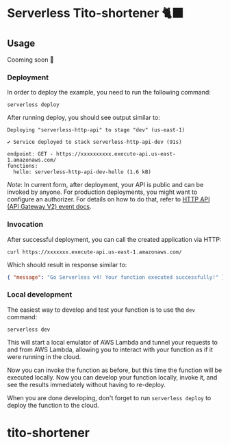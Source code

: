 <!--
title: 'AWS Simple HTTP Endpoint example in NodeJS'
description: 'This template demonstrates how to make a simple HTTP API with Node.js running on AWS Lambda and API Gateway using the Serverless Framework.'
layout: Doc
framework: v4
platform: AWS
language: nodeJS
authorLink: 'https://github.com/serverless'
authorName: 'Serverless, Inc.'
authorAvatar: 'https://avatars1.githubusercontent.com/u/13742415?s=200&v=4'
-->

# Serverless Tito-shortener 🐈‍⬛

## Usage

Cooming soon 🚧

### Deployment

In order to deploy the example, you need to run the following command:

```
serverless deploy
```

After running deploy, you should see output similar to:

```
Deploying "serverless-http-api" to stage "dev" (us-east-1)

✔ Service deployed to stack serverless-http-api-dev (91s)

endpoint: GET - https://xxxxxxxxxx.execute-api.us-east-1.amazonaws.com/
functions:
  hello: serverless-http-api-dev-hello (1.6 kB)
```

_Note_: In current form, after deployment, your API is public and can be invoked by anyone. For production deployments, you might want to configure an authorizer. For details on how to do that, refer to [HTTP API (API Gateway V2) event docs](https://www.serverless.com/framework/docs/providers/aws/events/http-api).

### Invocation

After successful deployment, you can call the created application via HTTP:

```
curl https://xxxxxxx.execute-api.us-east-1.amazonaws.com/
```

Which should result in response similar to:

```json
{ "message": "Go Serverless v4! Your function executed successfully!" }
```

### Local development

The easiest way to develop and test your function is to use the `dev` command:

```
serverless dev
```

This will start a local emulator of AWS Lambda and tunnel your requests to and from AWS Lambda, allowing you to interact with your function as if it were running in the cloud.

Now you can invoke the function as before, but this time the function will be executed locally. Now you can develop your function locally, invoke it, and see the results immediately without having to re-deploy.

When you are done developing, don't forget to run `serverless deploy` to deploy the function to the cloud.
# tito-shortener
